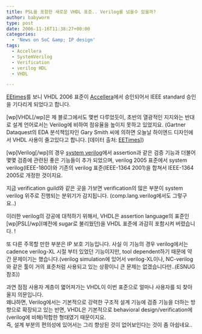```yaml
---
title: PSL을 포함한 새로운 VHDL 표준.. Verilog를 넘을수 있을까?
author: babyworm
type: post
date: 2006-11-16T11:38:27+00:00
categories:
  - 'News on SoC &amp; IP design'
tags:
  - Accellera
  - SystemVerilog
  - Verification
  - verilog HDL
  - VHDL

---
```

<A href="http://www.eetkorea.com/ART\_8800441907\_480103\_fbe3952720061116\_no.HTM" target=_blank>EEtimes</A>를 보니 VHDL 2006 표준이 <A href="http://www.accellera.org" target=_blank>Accellera</A>에서 승인되어서 IEEE standard 승인을 기다리게 되었다고 합니다. 

[wp]VHDL[/wp]은 제 블로그에서도 몇번 다루었듯이, 초반의 열광적인 지지와는 반대로 설계 언어로서는 Verilog에 비하여 점유율을 높이지 못하고 있었지요. (Gartner Dataquest의 EDA 분석책임자인 Gary Smith 씨에 의하면 오늘날 하이엔드 디자인에서 VHDL 사용이 줄고있다고 합니다. [데이터 출처: <A href="http://www.eetkorea.com/ART\_8800441907\_480103\_fbe3952720061116\_no.HTM" target=_blank>EETimes</A>]) 

[wp]Verilog[/wp]의 경우 <A href="http://www.eda.org/sv-ieee1800/" target=_blank>system verilog</A>에서 assertion과 같은 검증 기능과 더불어 몇몇 검증에 관련된 좋은 기능들이 추가 되었으며, verilog 2005 표준에서 system verilog(IEEE-1800)와 기존의 verilog 표준(IEEE-1364 2001)을 합쳐서 IEEE-1364 2005로 개정한 것이지요.

지금 verification guild와 같은 곳을 가보면 verification의 많은 부분이 system verilog 위주로 진행되는 분위기가 감지됩니다. (comp.lang.verilog에서도 그렇구요..) 

이러한 verilog의 강공에 대적하기 위해서, VHDL은 assertion language의 표준인 \[wp]PSL[/wp\](예전에 sugar로 불리웠던)을 VHDL 표준에 과감히 포함시켜 버렸습니다. !

또 다른 주목할 만한 부분은 IP 보호 기능입니다. 사실 이 기능의 경우 verilog에서는 cadence verilog-XL 시절 부터 있었던 기능이지만, tool dependent하기 때문에 약간 문제이기는 했습니다.(verilog simulation에 있어서 verilog-XL이나, NC-verilog와 같은 툴이 거의 표준처럼 사용되고 있는 상황이니 큰 문제는 없겠습니다만..(ESNUG참조))

과연 점점 사용자 계층이 엷어져가는 VHDL이 이번 표준으로 얼마나 사용자를 되 찾아올지 의문입니다.  
왜냐하면, Verilog에서는 기본적으로 강력한 구조적 설계 기능에 검증 기능을 더하는 방향으로 확장되고 있는 반면, VHDL은 기본적으로 behavioral design/verification에 (verilog에 비해)적합한 형태였기 때문이지요.  
즉, 설계 부분의 편의성에 있어서는 그리 향상된 것이 없어보인다는 것이 좀 아쉽네요..
